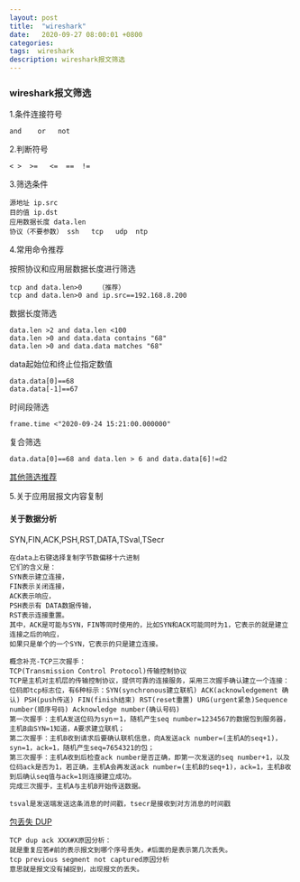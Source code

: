 ```yaml
---
layout: post
title:  "wireshark"
date:   2020-09-27 08:00:01 +0800
categories:
tags:  wireshark
description: wireshark报文筛选
---
```


### wireshark报文筛选

1.条件连接符号

    and    or   not

2.判断符号

    < >  >=   <=  ==  !=

3.筛选条件

    源地址 ip.src
    目的值 ip.dst
    应用数据长度 data.len
    协议（不要参数） ssh   tcp   udp  ntp

4.常用命令推荐

按照协议和应用层数据长度进行筛选

    tcp and data.len>0    （推荐）
    tcp and data.len>0 and ip.src==192.168.8.200


数据长度筛选

    data.len >2 and data.len <100
    data.len >0 and data.data contains "68"
    data.len >0 and data.data matches "68"

data起始位和终止位指定数值

    data.data[0]==68
    data.data[-1]==67

时间段筛选

    frame.time <"2020-09-24 15:21:00.000000"

复合筛选

    data.data[0]==68 and data.len > 6 and data.data[6]!=d2

[其他筛选推荐](https://blog.csdn.net/liuchaoxuan/article/details/81605257)

5.关于应用层报文内容复制

#### 关于数据分析

SYN,FIN,ACK,PSH,RST,DATA,TSval,TSecr

    在data上右键选择复制字节数偏移十六进制
    它们的含义是：   
    SYN表示建立连接，
    FIN表示关闭连接，
    ACK表示响应，   
    PSH表示有 DATA数据传输，
    RST表示连接重置。
    其中，ACK是可能与SYN，FIN等同时使用的，比如SYN和ACK可能同时为1，它表示的就是建立连接之后的响应，
    如果只是单个的一个SYN，它表示的只是建立连接。

    概念补充-TCP三次握手：
    TCP(Transmission Control Protocol)传输控制协议
    TCP是主机对主机层的传输控制协议，提供可靠的连接服务，采用三次握手确认建立一个连接：
    位码即tcp标志位，有6种标示：SYN(synchronous建立联机) ACK(acknowledgement 确认) PSH(push传送) FIN(finish结束) RST(reset重置) URG(urgent紧急)Sequence number(顺序号码) Acknowledge number(确认号码)
    第一次握手：主机A发送位码为syn＝1，随机产生seq number=1234567的数据包到服务器，主机B由SYN=1知道，A要求建立联机；
    第二次握手：主机B收到请求后要确认联机信息，向A发送ack number=(主机A的seq+1)，syn=1，ack=1，随机产生seq=7654321的包；
    第三次握手：主机A收到后检查ack number是否正确，即第一次发送的seq number+1，以及位码ack是否为1，若正确，主机A会再发送ack number=(主机B的seq+1)，ack=1，主机B收到后确认seq值与ack=1则连接建立成功。
    完成三次握手，主机A与主机B开始传送数据。

    tsval是发送端发送这条消息的时间戳，tsecr是接收到对方消息的时间戳

[包丢失 DUP](https://blog.csdn.net/chenfengdejuanlian/article/details/53761004)

    TCP dup ack XXX#X原因分析：
    就是重复应答#前的表示报文到哪个序号丢失，#后面的是表示第几次丢失。
    tcp previous segment not captured原因分析
    意思就是报文没有捕捉到，出现报文的丢失。
